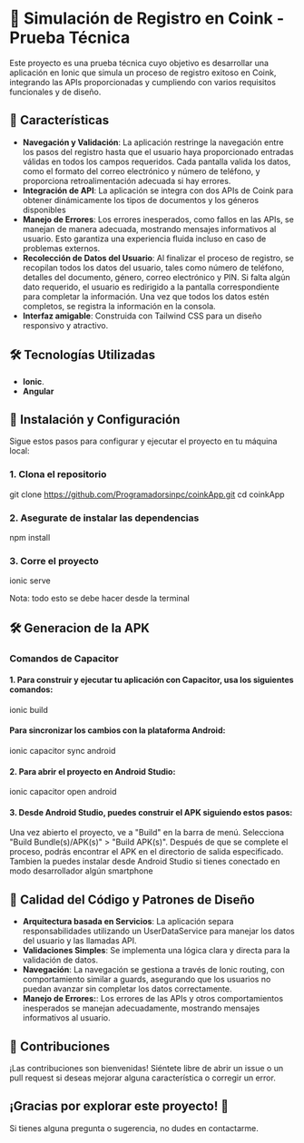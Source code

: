 # 🚀 Simulación de Registro en Coink - Prueba Técnica

Este proyecto es una prueba técnica cuyo objetivo es desarrollar una aplicación en Ionic que simula un proceso de registro exitoso en Coink, integrando las APIs proporcionadas y cumpliendo con varios requisitos funcionales y de diseño.

## 🌟 Características

- **Navegación y Validación**: La aplicación restringe la navegación entre los pasos del registro hasta que el usuario haya proporcionado entradas válidas en todos los campos requeridos. Cada pantalla valida los datos, como el formato del correo electrónico y número de teléfono, y proporciona retroalimentación adecuada si hay errores.
- **Integración de API**: La aplicación se integra con dos APIs de Coink para obtener dinámicamente los tipos de documentos y los géneros disponibles
- **Manejo de Errores**: Los errores inesperados, como fallos en las APIs, se manejan de manera adecuada, mostrando mensajes informativos al usuario. Esto garantiza una experiencia fluida incluso en caso de problemas externos.
- **Recolección de Datos del Usuario**: Al finalizar el proceso de registro, se recopilan todos los datos del usuario, tales como número de teléfono, detalles del documento, género, correo electrónico y PIN. Si falta algún dato requerido, el usuario es redirigido a la pantalla correspondiente para completar la información. Una vez que todos los datos estén completos, se registra la información en la consola.
- **Interfaz amigable**: Construida con Tailwind CSS para un diseño responsivo y atractivo.

## 🛠️ Tecnologías Utilizadas

- **Ionic**.
- **Angular**

## 🚀 Instalación y Configuración

Sigue estos pasos para configurar y ejecutar el proyecto en tu máquina local:

### 1. Clona el repositorio

git clone https://github.com/Programadorsinpc/coinkApp.git
cd coinkApp

### 2. Asegurate de instalar las dependencias

npm install

### 3. Corre el proyecto

ionic serve

Nota: todo esto se debe hacer desde la terminal

## 🛠️ Generacion de la APK

### Comandos de Capacitor

#### 1. Para construir y ejecutar tu aplicación con Capacitor, usa los siguientes comandos:

ionic build

#### Para sincronizar los cambios con la plataforma Android:

ionic capacitor sync android

#### 2. Para abrir el proyecto en Android Studio:

ionic capacitor open android

#### 3. Desde Android Studio, puedes construir el APK siguiendo estos pasos:

Una vez abierto el proyecto, ve a "Build" en la barra de menú.
Selecciona "Build Bundle(s)/APK(s)" > "Build APK(s)".
Después de que se complete el proceso, podrás encontrar el APK en el directorio de salida especificado.
Tambien la puedes instalar desde Android Studio si tienes conectado en modo desarrollador algún smartphone

## 📂 Calidad del Código y Patrones de Diseño

- **Arquitectura basada en Servicios**: La aplicación separa responsabilidades utilizando un UserDataService para manejar los datos del usuario y las llamadas API.
- **Validaciones Simples**: Se implementa una lógica clara y directa para la validación de datos.
- **Navegación**: La navegación se gestiona a través de Ionic routing, con comportamiento similar a guards, asegurando que los usuarios no puedan avanzar sin completar los datos correctamente.
- **Manejo de Errores:**: Los errores de las APIs y otros comportamientos inesperados se manejan adecuadamente, mostrando mensajes informativos al usuario.

## 🤝 Contribuciones

¡Las contribuciones son bienvenidas! Siéntete libre de abrir un issue o un pull request si deseas mejorar alguna característica o corregir un error.

## ¡Gracias por explorar este proyecto! 🎉

Si tienes alguna pregunta o sugerencia, no dudes en contactarme.
